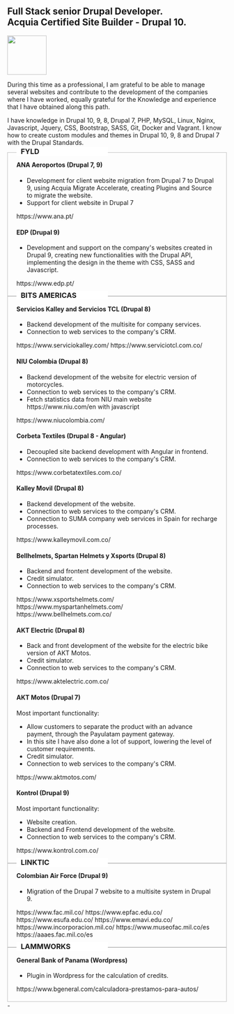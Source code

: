 <h2>Full Stack senior Drupal Developer.<br>Acquia Certified Site Builder - Drupal 10.</h2>
<img src="https://www.drupal.org/files/cta_multiple/featured_image/drupal-evergreen-icon-250X230px_0.png" width="90px">

During this time as a professional, I am grateful to be able to manage several websites and contribute to the development of the companies where I have worked, equally grateful for the Knowledge and experience that I have obtained along this path.

I have knowledge in Drupal 10, 9, 8, Drupal 7, PHP, MySQL, Linux, Nginx, Javascript, Jquery, CSS, Bootstrap, SASS, Git, Docker and Vagrant. I know how to create custom modules and themes in Drupal 10, 9, 8 and Drupal 7 with the Drupal Standards.

<div style="border: 1px solid silver; padding: 20px; padding-top: 0px; position: relative;">
  <h3 style="margin-top: -28px; background: #FFF; position: absolute; top: 15px; min-width: 200px; padding-left: 10px; text-transform: uppercase;">
    Fyld
  </h3>
  <h4>ANA Aeroportos (Drupal 7, 9)</h4>
  <ul>
    <li>Development for client website migration from Drupal 7 to Drupal 9, using Acquia Migrate Accelerate, creating Plugins and Source to migrate the website. </li>
    <li>Support for client website in Drupal 7</li>
  </ul>
https://www.ana.pt/

  <h4>EDP (Drupal 9)</h4>
  <ul>
    <li>Development and support on the company's websites created in Drupal 9, creating new functionalities with the Drupal API, implementing the design in the theme with CSS, SASS and Javascript.</li>
  </ul>
  https://www.edp.pt/
</div>


<div style="border: 1px solid silver; padding: 20px; padding-top: 0px; position: relative;">
  <h3 style="margin-top: -28px; background: #FFF; position: absolute; top: 15px; min-width: 200px; padding-left: 10px; text-transform: uppercase;">
    Bits Americas
  </h3>
  <h4>Servicios Kalley and Servicios TCL (Drupal 8)</h4>
  <ul>
    <li>Backend development of the multisite for company services.</li>
    <li>Connection to web services to the company's CRM.</li>
  </ul>
  https://www.serviciokalley.com/
  https://www.serviciotcl.com.co/

  <h4>NIU Colombia (Drupal 8)</h4>
  <ul>
    <li>Backend development of the website for electric version of motorcycles.</li>
    <li>Connection to web services to the company's CRM.</li>
    <li>Fetch statistics data from NIU main website https://www.niu.com/en with javascript</li>
  </ul>
  https://www.niucolombia.com/

  <h4>Corbeta Textiles (Drupal 8 - Angular)</h4>
  <ul>
    <li>Decoupled site backend development with Angular in frontend.</li>
    <li>Connection to web services to the company's CRM.</li>
  </ul>
  https://www.corbetatextiles.com.co/

  <h4>Kalley Movil (Drupal 8)</h4>
  <ul>
    <li>Backend development of the website.</li>
    <li>Connection to web services to the company's CRM.</li>
    <li>Connection to SUMA company web services in Spain for recharge processes.</li>
  </ul>
  https://www.kalleymovil.com.co/

  <h4>Bellhelmets, Spartan Helmets y Xsports (Drupal 8)</h4>
  <ul>
    <li>Backend and frontent development of the website.</li>
    <li>Credit simulator.</li>
    <li>Connection to web services to the company's CRM.</li>
  </ul>
https://www.xsportshelmets.com/
https://www.myspartanhelmets.com/
https://www.bellhelmets.com.co/

  <h4>AKT Electric (Drupal 8)</h4>
  <ul>
    <li>Back and front development of the website for the electric bike version of AKT Motos.</li>
    <li>Credit simulator.</li>
    <li>Connection to web services to the company's CRM.</li>
  </ul>
https://www.aktelectric.com.co/

  <h4>AKT Motos (Drupal 7)</h4>
  Most important functionality:
  <ul>
    <li>Allow customers to separate the product with an advance payment, through the Payulatam payment gateway.</li>
    <li>In this site I have also done a lot of support, lowering the level of customer requirements.</li>
    <li>Credit simulator.</li>
    <li>Connection to web services to the company's CRM.</li>
  </ul>
https://www.aktmotos.com/

  <h4>Kontrol (Drupal 9)</h4>
  Most important functionality:
  <ul>
    <li>Website creation.</li>
    <li>Backend and Frontend development of the website.</li>
    <li>Connection to web services to the company's CRM.</li>
  </ul>
https://www.kontrol.com.co/
</div>


<div style="border: 1px solid silver; padding: 20px; padding-top: 0px; position: relative;">
  <h3 style="margin-top: -28px; background: #FFF; position: absolute; top: 15px; min-width: 200px; padding-left: 10px; text-transform: uppercase;">
    Linktic
  </h3>
  <h4>Colombian Air Force (Drupal 9)</h4>
  <ul>
    <li>Migration of the Drupal 7 website to a multisite system in Drupal 9.</li>
  </ul>
https://www.fac.mil.co/
https://www.epfac.edu.co/
https://www.esufa.edu.co/
https://www.emavi.edu.co/
https://www.incorporacion.mil.co/
https://www.museofac.mil.co/es
https://aaaes.fac.mil.co/es
</div>


<div style="border: 1px solid silver; padding: 20px; padding-top: 0px; position: relative;">
  <h3 style="margin-top: -28px; background: #FFF; position: absolute; top: 15px; min-width: 200px; padding-left: 10px; text-transform: uppercase;">
    Lammworks
  </h3>
  <h4>General Bank of Panama (Wordpress)</h4>
  <ul>
    <li>Plugin in Wordpress for the calculation of credits.</li>
  </ul>
https://www.bgeneral.com/calculadora-prestamos-para-autos/
</div>
 - 


